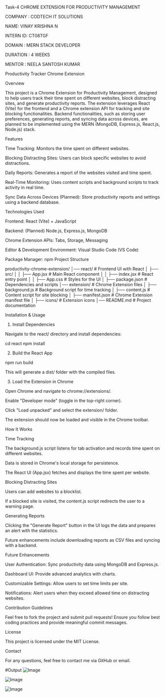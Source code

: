 Task-4 CHROME EXTENSION FOR PRODUCTIVITY MANAGEMENT

COMPANY : CODTECH IT SOLUTIONS

NAME: VINAY KRISHNA N

INTERN ID: CT08TGF

DOMAIN : MERN STACK DEVELOPER

DURATION : 4 WEEKS

MENTOR : NEELA SANTOSH KUMAR

Productivity Tracker Chrome Extension

Overview

This project is a Chrome Extension for Productivity Management, designed to help users track their time spent on different websites, block distracting sites, and generate productivity reports. The extension leverages React (Vite) for the frontend and a Chrome extension API for tracking and site blocking functionalities. Backend functionalities, such as storing user preferences, generating reports, and syncing data across devices, are planned to be implemented using the MERN (MongoDB, Express.js, React.js, Node.js) stack.

Features

Time Tracking: Monitors the time spent on different websites.

Blocking Distracting Sites: Users can block specific websites to avoid distractions.

Daily Reports: Generates a report of the websites visited and time spent.

Real-Time Monitoring: Uses content scripts and background scripts to track activity in real time.

Sync Data Across Devices (Planned): Store productivity reports and settings using a backend database.

Technologies Used

Frontend: React (Vite) + JavaScript

Backend: (Planned) Node.js, Express.js, MongoDB

Chrome Extension APIs: Tabs, Storage, Messaging

Editor & Development Environment: Visual Studio Code (VS Code)

Package Manager: npm
Project Structure

productivity-chrome-extension/
│── react/                # Frontend UI with React
│   ├── src/
│   │   ├── App.jsx       # Main React component
│   │   ├── index.jsx     # React entry point
│   │   ├── App.css       # Styles for the UI
│   ├── package.json      # Dependencies and scripts
│── extension/            # Chrome Extension files
│   ├── background.js     # Background script for time tracking
│   ├── content.js        # Content script for site blocking
│   ├── manifest.json     # Chrome Extension manifest file
│   ├── icons/            # Extension icons
│── README.md             # Project documentation

Installation & Usage


1. Install Dependencies

Navigate to the react/ directory and install dependencies:

cd react
npm install

2. Build the React App

npm run build

This will generate a dist/ folder with the compiled files.

3. Load the Extension in Chrome

Open Chrome and navigate to chrome://extensions/.

Enable "Developer mode" (toggle in the top-right corner).

Click "Load unpacked" and select the extension/ folder.

The extension should now be loaded and visible in the Chrome toolbar.

How It Works

Time Tracking

The background.js script listens for tab activation and records time spent on different websites.

Data is stored in Chrome's local storage for persistence.

The React UI (App.jsx) fetches and displays the time spent per website.

Blocking Distracting Sites

Users can add websites to a blocklist.

If a blocked site is visited, the content.js script redirects the user to a warning page.

Generating Reports

Clicking the "Generate Report" button in the UI logs the data and prepares an alert with the statistics.

Future enhancements include downloading reports as CSV files and syncing with a backend.

Future Enhancements

User Authentication: Sync productivity data using MongoDB and Express.js.

Dashboard UI: Provide advanced analytics with charts.

Customizable Settings: Allow users to set time limits per site.

Notifications: Alert users when they exceed allowed time on distracting websites.

Contribution Guidelines

Feel free to fork the project and submit pull requests! Ensure you follow best coding practices and provide meaningful commit messages.

License

This project is licensed under the MIT License.

Contact

For any questions, feel free to contact me via GitHub or email.

#Output
![Image](https://github.com/user-attachments/assets/da288c4a-da7a-41e7-be6d-525ca1b801a6)

![Image](https://github.com/user-attachments/assets/ed57c7f3-c912-4b90-8cfc-af29747c4837)

![Image](https://github.com/user-attachments/assets/8a28d93b-9be0-48b2-9cde-3e8d7c05130e)
